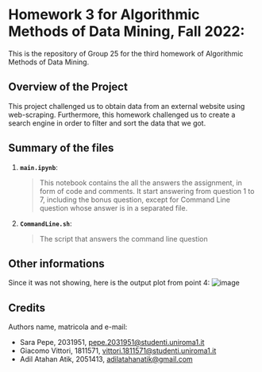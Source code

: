 # Homework 3 for Algorithmic Methods of Data Mining, Fall 2022: 
This is the repository of Group 25 for the third homework of Algorithmic Methods of Data Mining.

## Overview of the Project
This project challenged us to obtain data from an external website using web-scraping. Furthermore, this homework challenged us to create a search engine in order to filter and sort the data that we got.

## Summary of the files
1. __`main.ipynb`__: 
	> This notebook contains the all the answers the assignment, in form of code and comments. It start answering from question 1 to 7, including the bonus question, except for Command Line question whose answer is in a separated file.

2. __`CommandLine.sh`__: 
	> The script that answers the command line question

## Other informations
Since it was not showing, here is the output plot from point 4:
![image](https://user-images.githubusercontent.com/72982077/202916930-77b77a7e-3528-4a7b-837b-2f36d6e34ea6.png)

## Credits
Authors name, matricola and e-mail:
* Sara Pepe, 2031951, pepe.2031951@studenti.uniroma1.it
* Giacomo Vittori, 1811571, vittori.1811571@studenti.uniroma1.it
* Adil Atahan Atik, 2051413, adilatahanatik@gmail.com
